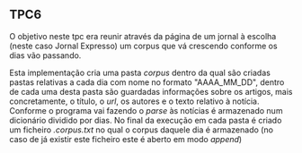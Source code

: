 ## TPC6

O objetivo neste tpc era reunir através da página de um jornal à escolha (neste caso Jornal Expresso) um corpus que vá crescendo conforme os dias vão passando.

Esta implementação cria uma pasta *corpus* dentro da qual são criadas pastas relativas a cada dia com nome no formato "AAAA_MM_DD", dentro de cada uma desta pasta são guardadas informações sobre os artigos, mais concretamente, o título, o *url*, os autores e o texto relativo à notícia. Conforme o programa vai fazendo o *parse* às notícias é armazenado num dicionário dividido por dias. No final da execução em cada pasta é criado um ficheiro *.corpus.txt* no qual o corpus daquele dia é armazenado (no caso de já existir este ficheiro este é aberto em modo *append*)